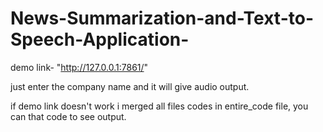 # News-Summarization-and-Text-to-Speech-Application-
demo link- "http://127.0.0.1:7861/" 

just enter the company name and it will give audio output. 

if demo link doesn't work i merged all files codes in entire_code file, you can that code to see output. 
